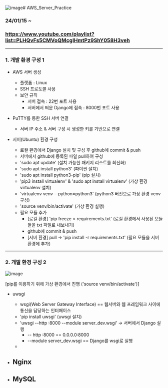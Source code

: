 ![image](https://github.com/NamSangwon/AWS_Server_Practice/assets/127469500/8aa18486-c437-4e46-b54e-8f6a742551c3)# AWS_Server_Practice
 
### 24/01/15 ~ 

### https://www.youtube.com/playlist?list=PLHQvFs5CMVoQMcglHmtPz9ShY058H3veh

---
### 1. 개발 환경 구성 1
* AWS 서버 생성
  - 플랫폼 : Linux
  - SSH 프로토콜 사용
  - 보안 규칙
    + 서버 접속 : 22번 포트 사용
    + 서버에서 띄운 Django에 접속 : 8000번 포트 사용

* PuTTY를 통한 SSH 서버 연결
  - 서버 IP 주소 & 서버 구성 시 생성한 키를 기반으로 연결

* 서버(Ubuntu) 환경 구성
  - 로컬 환경에서 Django 설치 및 구성 후 github에 commit & push
  - 서버에서 github에 등록된 파일 pull하여 구성
  - 'sudo apt update' (설치 가능한 패키지 리스트를 최신화)
  - 'sudo apt install python3' (파이썬 설치)
  - 'sudo apt install python3-pip' (pip 설치)
  - 'pip3 install virtualenv' & 'sudo apt install virtualenv' (가상 환경 virtualenv 설치)
  - 'virtualenv venv --python=python3' (python3 버전으로 가상 환경 venv 구성)
  - 'source venv/bin/activate' (가상 환경 실행)
  - 필요 모듈 추가 
    + [로컬 환경] 'pip freeze > requirements.txt' (로컬 환경에서 사용된 모듈들을 txt 파일로 내보내기)
    + github에 commit & push
    + [서버 환경] pull -> 'pip install -r requirements.txt' (필요 모듈을 서버 환경에 추가)
---
### 2. 개발 환경 구성 2
![image](https://github.com/NamSangwon/AWS_Server_Practice/assets/127469500/94441b73-7c72-4e21-b219-10baa3d8bb2d)

[pip를 이용하기 위해 가상 환경에서 진행 ('source venv/bin/activate')]
* uwsgi
  - wsgi(Web Server Gateway Interface) == 웹서버와 웹 프레임워크 사이에 통신을 담당하는 인터페이스
  - 'pip install uwsgi' (uwsgi 설치)
  - 'uwsgi --http :8000 --module server_dev.wsgi' -> 서버에서 Django 실행
    + -- http :8000 == 0.0.0.0:8000
    + --module server_dev.wsgi == Django를 wsgi로 실행
  - 
  
* Nginx
  -
  
* MySQL
  -

